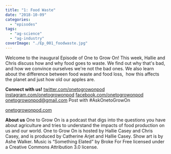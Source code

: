 ```yaml
---
title: "1: Food Waste"
date: "2018-10-09"
categories: 
  - "episodes"
tags: 
  - "ag-science"
  - "ag-industry"
coverImage: "./Ep_001_foodwaste.jpg"
---
```


Welcome to the inaugural Episode of One to Grow On! This week, Hallie and Chris discuss how and why food goes to waste. We find out why that's bad, and how we convince ourselves we're not the bad ones. We also learn about the difference between food waste and food loss,  how this affects the planet and just how old our apples are.

**Connect with us!** [twitter.com/onetogrowonpod](http://twitter.com/onetogrowonpod) [instagram.com/onetogrowonpod](http://instagram.com/onetogrowonpod) [facebook.com/onetogrowonpod](http://facebook.com/onetogrowonpod) [onetogrowonpod@gmail.com](mailto:onetogrowonpod@gmail.com) Post with #AskOnetoGrowOn

[onetogrowonpod.com](http://onetogrowonpod.com/)

**About us** One to Grow On is a podcast that digs into the questions you have about agriculture and tries to understand the impacts of food production on us and our world. One to Grow On is hosted by Hallie Casey and Chris Casey, and is produced by Catherine Arjet and Hallie Casey. Show art is by Ashe Walker. Music is “Something Elated” by Broke For Free licensed under a Creative Commons Attribution 3.0 license.
